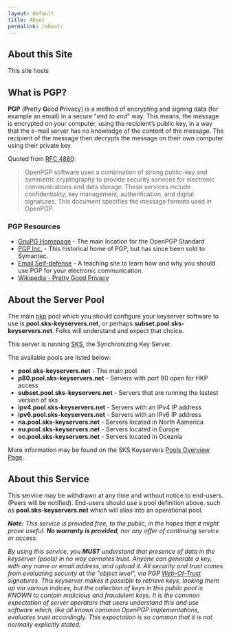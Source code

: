 ```yaml
---
layout: default
title: About
permalink: /about/
---
```


## About this Site

This site hosts 

## What is PGP?

**PGP** (<b>P</b>retty **G**ood **P**rivacy) is a method of encrypting and signing data (for example an email) in a secure "_end to end_" way.  This means, the message is encrypted on your computer, using the recipient&rsquo;s public key, in a way that the e-mail server has no knowledge of the content of the message.  The recipient of the message then decrypts the message on their own computer using their private key.

Quoted from [RFC 4880](http://tools.ietf.org/html/rfc4880):

> OpenPGP software uses a combination of strong public-key and
> symmetric cryptography to provide security services for electronic
> communications and data storage.  These services include
> confidentiality, key management, authentication, and digital
> signatures.  This document specifies the message formats used in
> OpenPGP.

### PGP Resources

* [GnuPG Homepage](https://gnupg.org/) - The main location for the OpenPGP Standard
* [PGP Inc.](http://www.pgp.com/) - This historical home of PGP, but has since been sold to Symantec.
* [Email Self-defense](https://emailselfdefense.fsf.org/en/) - A teaching site to learn how and why you should use PGP for your electronic communication.
* [Wikipedia - Pretty Good Privacy](http://en.wikipedia.org/wiki/Pretty_Good_Privacy)

## About the Server Pool

The main [hkp](http://tools.ietf.org/html/draft-shaw-openpgp-hkp-00) pool which you should configure your keyserver software to use is **pool.sks-keyservers.net**, or perhaps **subset.pool.sks-keyservers.net**. Folks will understand and expect that choice.

This server is running [SKS](https://bitbucket.org/skskeyserver/sks-keyserver/wiki/Home), the Synchronizing Key Server.

The available pools are listed below:

* **pool.sks-keyservers.net** - The main pool
* **p80.pool.sks-keyservers.net** - Servers with port 80 open for HKP access
* **subset.pool.sks-keyservers.net** - Servers that are running the lastest version of sks
* **ipv4.pool.sks-keyservers.net** - Servers with an IPv4 IP address
* **ipv6.pool.sks-keyservers.net** - Servers with an IPv6 IP address
* **na.pool.sks-keyservers.net** - Servers located in North Aamerica
* **eu.pool.sks-keyservers.net** - Servers located in Europe
* **oc.pool.sks-keyservers.net** - Servers located in Oceania

More information may be found on the SKS Keyservers [Pools Overview Page](https://sks-keyservers.net/overview-of-pools.php).

## About this Service

This service may be withdrawn at any time and without notice to end-users. (Peers will be notified). End-users should use a pool definition above, such as **pool.sks-keyservers.net** which will alias into an operational pool.

_**Note:** This service is provided free, to the public, in the hopes that it might prove useful. **No warranty is provided**, nor any offer of continuing service or access._

_By using this service, you **MUST** understand that presence of data in the keyserver (pools) in no way connotes trust. Anyone can generate a key, with any name or email address, and upload it. All security and trust comes from evaluating security at the "object level", via PGP [Web-Of-Trust](http://en.wikipedia.org/wiki/Web_of_trust) signatures. This keyserver makes it possible to retrieve keys, looking them up via various indices, but the collection of keys in this public pool is KNOWN to contain malicious and fraudulent keys. It is the common expectation of server operators that users understand this and use software which, like all known common OpenPGP implementations, evaluates trust accordingly. This expectation is so common that it is not normally explicitly stated._
